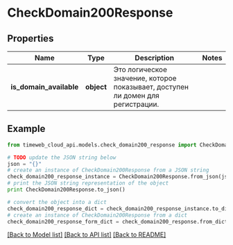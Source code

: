 # CheckDomain200Response


## Properties
Name | Type | Description | Notes
------------ | ------------- | ------------- | -------------
**is_domain_available** | **object** | Это логическое значение, которое показывает, доступен ли домен для регистрации. | 

## Example

```python
from timeweb_cloud_api.models.check_domain200_response import CheckDomain200Response

# TODO update the JSON string below
json = "{}"
# create an instance of CheckDomain200Response from a JSON string
check_domain200_response_instance = CheckDomain200Response.from_json(json)
# print the JSON string representation of the object
print CheckDomain200Response.to_json()

# convert the object into a dict
check_domain200_response_dict = check_domain200_response_instance.to_dict()
# create an instance of CheckDomain200Response from a dict
check_domain200_response_form_dict = check_domain200_response.from_dict(check_domain200_response_dict)
```
[[Back to Model list]](../README.md#documentation-for-models) [[Back to API list]](../README.md#documentation-for-api-endpoints) [[Back to README]](../README.md)


